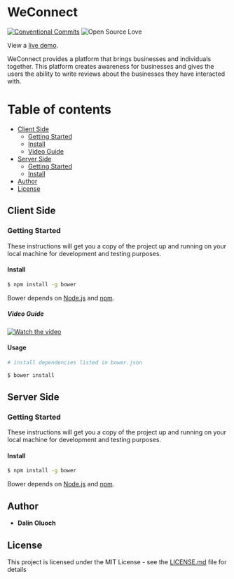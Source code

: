 # WeConnect
[![Conventional Commits](https://img.shields.io/badge/Conventional%20Commits-1.0.0-yellow.svg)](https://conventionalcommits.org) ![Open Source Love](https://badges.frapsoft.com/os/mit/mit.svg?v=102)

View a [live demo](https://dcdalin.github.io/WeConnect/).

WeConnect provides a platform that brings businesses and individuals together. This platform creates awareness for businesses and gives the users the ability to write reviews about the businesses they have interacted with.  

Table of contents
=================

<!--ts-->
   * [Client Side](#client-side)
      * [Getting Started](#stdin)
      * [Install](#local-files)
      * [Video Guide](#remote-files)
   * [Server Side](#server-side)
        * [Getting Started](#stdin)
        * [Install](#local-files)
   * [Author](#author)
   * [License](#license)

<!--te-->

## Client Side
### Getting Started

These instructions will get you a copy of the project up and running on your local machine for development and testing purposes. 

#### Install


```sh
$ npm install -g bower
```

Bower depends on [Node.js](http://nodejs.org/) and [npm](http://npmjs.org/).

##### Video Guide
[![Watch the video](https://raw.github.com/GabLeRoux/WebMole/master/ressources/WebMole_Youtube_Video.png)](https://www.youtube.com/watch?v=7jy5d27jmrY)
#### Usage

```sh
# install dependencies listed in bower.json

$ bower install
```

## Server Side
### Getting Started

These instructions will get you a copy of the project up and running on your local machine for development and testing purposes. 

#### Install


```sh
$ npm install -g bower
```

Bower depends on [Node.js](http://nodejs.org/) and [npm](http://npmjs.org/).

## Author

* **Dalin Oluoch** 

## License

This project is licensed under the MIT License - see the [LICENSE.md](LICENSE.md) file for details